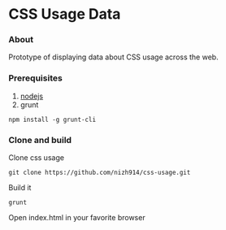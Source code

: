 # CSS Usage Data

### About
Prototype of displaying data about CSS usage across the web.

### Prerequisites
1. [nodejs](https://nodejs.org/) 
2. grunt
```
npm install -g grunt-cli
```

### Clone and build
Clone css usage
```
git clone https://github.com/nizh914/css-usage.git
```

Build it
```
grunt
```

Open index.html in your favorite browser